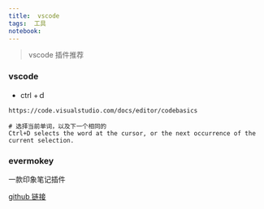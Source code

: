 ```yaml
---
title:  vscode
tags:  工具
notebook: 
---
```


> vscode 插件推荐



### vscode

- ctrl +ｄ
 ```
https://code.visualstudio.com/docs/editor/codebasics
 
 # 选择当前单词，以及下一个相同的
 Ctrl+D selects the word at the cursor, or the next occurrence of the current selection.
 ```

### evermokey

一款印象笔记插件

[github 链接](https://github.com/michalyao/evermonkey)



